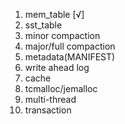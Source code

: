 1. mem_table [√]
2. sst_table
4. minor compaction
4. major/full compaction
4. metadata(MANIFEST)
5. write ahead log
6. cache
7. tcmalloc/jemalloc
8. multi-thread
9. transaction